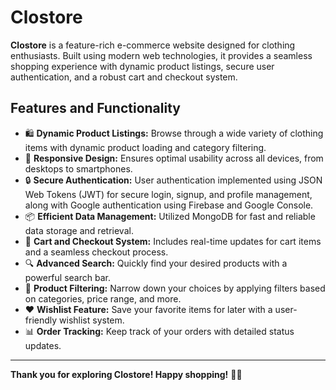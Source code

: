 # **Clostore**

**Clostore** is a feature-rich e-commerce website designed for clothing enthusiasts. Built using modern web technologies, it provides a seamless shopping experience with dynamic product listings, secure user authentication, and a robust cart and checkout system.

## **Features and Functionality**

- 🛍️ **Dynamic Product Listings:** Browse through a wide variety of clothing items with dynamic product loading and category filtering.
- 📱 **Responsive Design:** Ensures optimal usability across all devices, from desktops to smartphones.
- 🔒 **Secure Authentication:** User authentication implemented using JSON Web Tokens (JWT) for secure login, signup, and profile management, along with Google authentication using Firebase and Google Console.
- 📦 **Efficient Data Management:** Utilized MongoDB for fast and reliable data storage and retrieval.
- 🛒 **Cart and Checkout System:** Includes real-time updates for cart items and a seamless checkout process.
- 🔍 **Advanced Search:** Quickly find your desired products with a powerful search bar.
- 🎯 **Product Filtering:** Narrow down your choices by applying filters based on categories, price range, and more.
- ❤️ **Wishlist Feature:** Save your favorite items for later with a user-friendly wishlist system.
- 📊 **Order Tracking:** Keep track of your orders with detailed status updates.

---

**Thank you for exploring Clostore! Happy shopping!** 🎉💖
